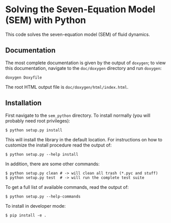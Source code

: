 # Solving the Seven-Equation Model (SEM) with Python

This code solves the seven-equation model (SEM) of fluid dynamics.

## Documentation

The most complete documentation is given by the output of `doxygen`; to view
this documentation, navigate to the `doc/doxygen` directory and run `doxygen`:

```
doxygen Doxyfile
```

The root HTML output file is `doc/doxygen/html/index.html`.

## Installation

First navigate to the `sem_python` directory. To install normally (you will
probably need root privileges):

```
$ python setup.py install
```

This will install the library in the default location. For instructions on
how to customize the install procedure read the output of:

```
$ python setup.py --help install
```

In addition, there are some other commands:

```
$ python setup.py clean # -> will clean all trash (*.pyc and stuff)
$ python setup.py test  # -> will run the complete test suite
```

To get a full list of available commands, read the output of:

```
$ python setup.py --help-commands
```

To install in developer mode:

```
$ pip install -e .
```
